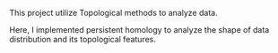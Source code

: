 This project utilize Topological methods to analyze data.

Here, I implemented persistent homology to analyze the shape of data distribution and its topological features.
